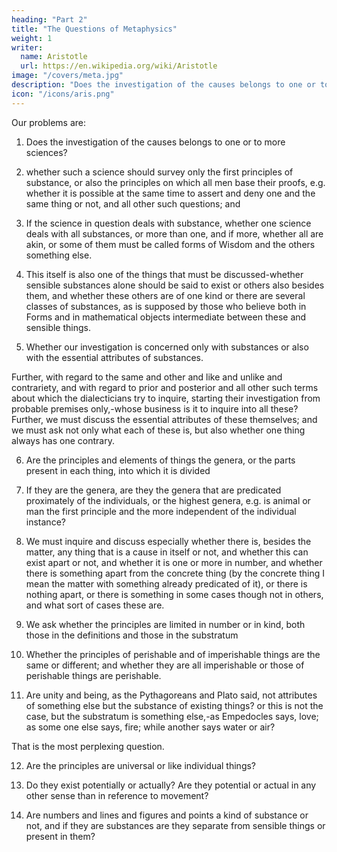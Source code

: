 ```yaml
---
heading: "Part 2"
title: "The Questions of Metaphysics"
weight: 1
writer:
  name: Aristotle 
  url: https://en.wikipedia.org/wiki/Aristotle
image: "/covers/meta.jpg"
description: "Does the investigation of the causes belongs to one or to more sciences?"
icon: "/icons/aris.png"
---
```



<!-- For those who wish to get clear of difficulties it is advantageous to discuss the difficulties well; for the subsequent free play of thought implies the solution of the previous difficulties, and it is not possible to untie a knot of which one does not know. But the difficulty of our thinking points to a 'knot' in the object; for in so far as our thought is in difficulties, it is in like case with those who are bound; for in either case it is impossible to go forward. Hence one should have surveyed all the difficulties beforehand, both for the purposes we have stated and because people who inquire without first stating the difficulties are like those who do not know where they have to go; besides, a man does not otherwise know even whether he has at any given time found what he is looking for or not; for the end is not clear to such a man, while to him who has first discussed the difficulties it is clear. Further, he who has heard all the contending arguments, as if they were the parties to a case, must be in a better position for judging. -->

Our problems are:

1. Does the investigation of the causes belongs to one or to more sciences?

2. whether such a science should survey only the first principles of substance, or also the principles on which all men base their proofs, e.g. whether it is possible at the same time to assert and deny one and the same thing or not, and all other such questions; and 

3. If the science in question deals with substance, whether one science deals with all substances, or more than one, and if more, whether all are akin, or some of them must be called forms of Wisdom and the others something else. 

4. This itself is also one of the things that must be discussed-whether sensible substances alone should be said to exist or others also besides them, and whether these others are of one kind or there are several classes of substances, as is supposed by those who believe both in Forms and in mathematical objects intermediate between these and sensible things. 

5. Whether our investigation is concerned only with substances or also with the essential attributes of substances. 

Further, with regard to the same and other and like and unlike and contrariety, and with regard to prior and posterior and all other such terms about which the dialecticians try to inquire, starting their investigation from probable premises only,-whose business is it to inquire into all these? Further, we must discuss the essential attributes of these themselves; and we must ask not only what each of these is, but also whether one thing always has one contrary. 

6. Are the principles and elements of things the genera, or the parts present in each thing, into which it is divided

7. If they are the genera, are they the genera that are predicated proximately of the individuals, or the highest genera, e.g. is animal or man the first principle and the more independent of the individual instance? 

8. We must inquire and discuss especially whether there is, besides the matter, any thing that is a cause in itself or not, and whether this can exist apart or not, and whether it is one or more in number, and whether there is something apart from the concrete thing (by the concrete thing I mean the matter with something already predicated of it), or there is nothing apart, or there is something in some cases though not in others, and what sort of cases these are. 

9. We ask whether the principles are limited in number or in kind, both those in the definitions and those in the substratum

10. Whether the principles of perishable and of imperishable things are the same or different; and whether they are all imperishable or those of perishable things are perishable. 

11. Are unity and being, as the Pythagoreans and Plato said, not attributes of something else but the substance of existing things? or this is not the case, but the substratum is something else,-as Empedocles says, love; as some one else says, fire; while another says water or air?

That is the most perplexing question. 

12. Are the principles are universal or like individual things? 

13. Do they exist potentially or actually? Are they potential or actual in any other sense than in reference to movement? 

14. Are numbers and lines and figures and points a kind of substance or not, and if they are substances are they separate from sensible things or present in them? 



